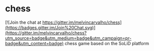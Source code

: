 # chess

[![Join the chat at https://gitter.im/melvincarvalho/chess](https://badges.gitter.im/Join%20Chat.svg)](https://gitter.im/melvincarvalho/chess?utm_source=badge&utm_medium=badge&utm_campaign=pr-badge&utm_content=badge)
chess game based on the SoLiD platform
